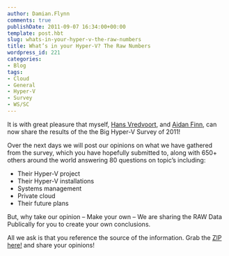 ```yaml
---
author: Damian.Flynn
comments: true
publishDate: 2011-09-07 16:34:00+00:00
template: post.hbt
slug: whats-in-your-hyper-v-the-raw-numbers
title: What’s in your Hyper-V? The Raw Numbers
wordpress_id: 221
categories:
- Blog
tags:
- Cloud
- General
- Hyper-V
- Survey
- WS/SC
---
```


It is with great pleasure that myself, [Hans Vredvoort](http://www.hyper-v.nu/archives/author/hvredevoort/), and [Aidan Finn](http://www.aidanfinn.com/), can now share the results of the the Big Hyper-V Survey of 2011!

Over the next days we will post our opinions on what we have gathered from the survey, which you have hopefully submitted to, along with 650+ others around the world answering 80 questions on topic’s including:

  * Their Hyper-V project  
  * Their Hyper-V installations  
  * Systems management  
  * Private cloud  
  * Their future plans 

But, why take our opinion – Make your own – We are sharing the RAW Data Publically for you to create your own conclusions.

All we ask is that you reference the source of the information. Grab the [ZIP here!](https://skydrive.live.com/?cid=bd3ef2b8303cd835&sc=photos&uc=1&id=BD3EF2B8303CD835%21643) and share your opinions!
